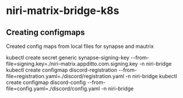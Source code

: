# niri-matrix-bridge-k8s

## Creating configmaps

Created config maps from local files for synapse and mautrix

kubectl create secret generic synapse-signing-key --from-file=signing.key=./niri-matrix.appditto.com.signing.key -n niri-bridge
kubectl create configmap discord-registration --from-file=registration.yaml=./discord/registration.yaml -n niri-bridge
kubectl create configmap discord-config --from-file=config.yaml=./discord/config.yaml -n niri-bridge
